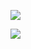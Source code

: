 ![](https://github-readme-stats.vercel.app/api/top-langs/?username=supunic&layout=compact&theme=gotham)

![](https://github-readme-stats.vercel.app/api?username=supunic&hide=issues,contribs&count_private=true&show_icons=true&theme=gotham)
